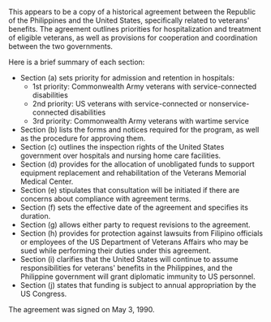 This appears to be a copy of a historical agreement between the Republic of the Philippines and the United States, specifically related to veterans' benefits. The agreement outlines priorities for hospitalization and treatment of eligible veterans, as well as provisions for cooperation and coordination between the two governments.

Here is a brief summary of each section:

* Section (a) sets priority for admission and retention in hospitals:
	+ 1st priority: Commonwealth Army veterans with service-connected disabilities
	+ 2nd priority: US veterans with service-connected or nonservice-connected disabilities
	+ 3rd priority: Commonwealth Army veterans with wartime service
* Section (b) lists the forms and notices required for the program, as well as the procedure for approving them.
* Section (c) outlines the inspection rights of the United States government over hospitals and nursing home care facilities.
* Section (d) provides for the allocation of unobligated funds to support equipment replacement and rehabilitation of the Veterans Memorial Medical Center.
* Section (e) stipulates that consultation will be initiated if there are concerns about compliance with agreement terms.
* Section (f) sets the effective date of the agreement and specifies its duration.
* Section (g) allows either party to request revisions to the agreement.
* Section (h) provides for protection against lawsuits from Filipino officials or employees of the US Department of Veterans Affairs who may be sued while performing their duties under this agreement.
* Section (i) clarifies that the United States will continue to assume responsibilities for veterans' benefits in the Philippines, and the Philippine government will grant diplomatic immunity to US personnel.
* Section (j) states that funding is subject to annual appropriation by the US Congress.

The agreement was signed on May 3, 1990.